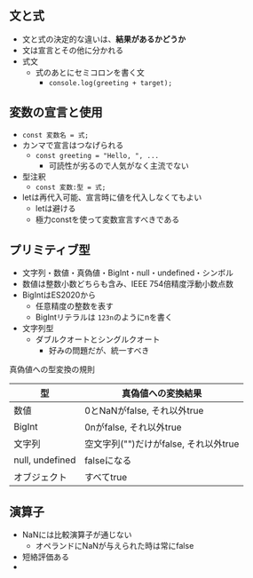 ## 文と式

- 文と式の決定的な違いは、**結果があるかどうか**
- 文は宣言とその他に分かれる
- 式文
	- 式のあとにセミコロンを書く文
		- `console.log(greeting + target);`

## 変数の宣言と使用

- `const 変数名 = 式;`
- カンマで宣言はつなげられる
	- `const greeting = "Hello, ", ...`
		- 可読性が劣るので人気がなく主流でない
- 型注釈
	- `const 変数:型 = 式;`
- letは再代入可能、宣言時に値を代入しなくてもよい
	- letは避ける
	- 極力constを使って変数宣言すべきである

## プリミティブ型

- 文字列・数値・真偽値・BigInt・null・undefined・シンボル
- 数値は整数小数どちらも含み、IEEE 754倍精度浮動小数点数
- BigIntはES2020から
	- 任意精度の整数を表す
	- BigIntリテラルは `123n`のようにnを書く
- 文字列型
	- ダブルクオートとシングルクオート
		- 好みの問題だが、統一すべき

真偽値への型変換の規則

|型|真偽値への変換結果|
|---|---|
|数値|0とNaNがfalse, それ以外true|
|BigInt|0nがfalse, それ以外true|
|文字列|空文字列("")だけがfalse, それ以外true|
|null, undefined| falseになる|
|オブジェクト|すべてtrue|

## 演算子

- NaNには比較演算子が通じない
	- オペランドにNaNが与えられた時は常にfalse
- 短絡評価ある
- 